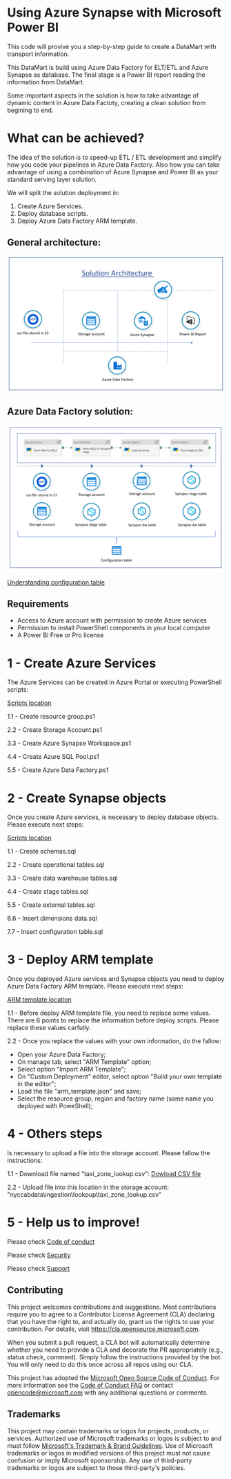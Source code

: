# Using Azure Synapse with Microsoft Power BI

This code will provive you a step-by-step guide to create a DataMart with transport information.

This DataMart is build using Azure Data Factory for ELT/ETL and Azure Synapse as database. The final stage is a Power BI report reading the information from DataMart.

Some important aspects in the solution is how to take advantage of dynamic content in Azure Data Factoty, creating a clean solution from begining to end.

# What can be achieved?

The idea of the solution is to speed-up ETL / ETL development and simplify how you code your pipelines in Azure Data Factory. Also how you can take advantage of using a combination of Azure Synapse and Power BI as your standard serving layer solution.

We will split the solution deployment in:

1. Create Azure Services.
2. Deploy database scripts.
3. Deploy Azure Data Factory ARM template.

## General architecture:
![alt text](https://github.com/microsoft/Power-BI-ADF-Synapse/blob/main/Support%20Files/SolutionArchitecture.png)

## Azure Data Factory solution:
![alt text](https://github.com/microsoft/Power-BI-ADF-Synapse/blob/main/Support%20Files/AzureDataFactory.png)

[Understanding configuration table](https://github.com/microsoft/Power-BI-ADF-Synapse/blob/main/Understanding%20configuration%20table.md)

## Requirements

- Access to Azure account with permission to create Azure services
- Permission to install PowerShell components in your local computer
- A Power BI Free or Pro license

# 1 - Create Azure Services

The Azure Services can be created in Azure Portal or executing PowerShell scripts:

[Scripts location](https://github.com/Azure/DW-with-Synapse-Data-Factory-Power-BI/tree/main/1%20-%20Setup%20-%20PowerShell%20scripts)

1.1 - Create resource group.ps1

2.2 - Create Storage Account.ps1

3.3 - Create Azure Synapse Workspace.ps1

4.4 - Create Azure SQL Pool.ps1

5.5 - Create Azure Data Factory.ps1

# 2 - Create Synapse objects

Once you create Azure services, is necessary to deploy database objects. Please execute next steps:

[Scripts location](https://github.com/Azure/DW-with-Synapse-Data-Factory-Power-BI/tree/main/2%20-%20Setup%20database%20scripts)

1.1 - Create schemas.sql

2.2 - Create operational tables.sql

3.3 - Create data warehouse tables.sql

4.4 - Create stage tables.sql

5.5 - Create external tables.sql

6.6 - Insert dimensions data.sql

7.7 - Insert configuration table.sql

# 3 - Deploy ARM template

Once you deployed Azure services and Synapse objects you need to deploy Azure Data Factory ARM template. Please execute next steps:

[ARM template location](https://github.com/Azure/DW-with-Synapse-Data-Factory-Power-BI/tree/main/3%20-%20ARM%20Template)

1.1 - Before deploy ARM template file, you need to replace some values. There are 6 points to replace the information before deploy scripts. Please replace these values carfully.

2.2 - Once you replace the values with your own information, do the fallow:
  - Open your Azure Data Factory;
  - On manage tab, select "ARM Template" option;
  - Select option "Import ARM Template";
  - On "Custom Deployment" editor, select option "Build your own template in the editor";
  - Load the file "arm_template.json" and save;
  - Select the resource group, region and factory name (same name you deployed with PoweShell);

# 4 - Others steps

Is necessary to upload a file into the storage account. Please fallow the instructions:

1.1 - Download file named "taxi_zone_lookup.csv": [Dowload CSV file](https://github.com/Azure/DW-with-Synapse-Data-Factory-Power-BI/tree/main/4%20-%20Others)

2.2 - Upload file into this location in the storage account: "nyccabdata\ingestion\lookpup\taxi_zone_lookup.csv"

# 5 - Help us to improve!

Please check [Code of conduct](https://github.com/Azure/DW-with-Synapse-Data-Factory-Power-BI/blob/main/CODE_OF_CONDUCT.md)

Please check [Security](https://github.com/Azure/DW-with-Synapse-Data-Factory-Power-BI/blob/main/SECURITY.md)

Please check [Support](https://github.com/Azure/DW-with-Synapse-Data-Factory-Power-BI/blob/main/SUPPORT.md)

## Contributing

This project welcomes contributions and suggestions.  Most contributions require you to agree to a
Contributor License Agreement (CLA) declaring that you have the right to, and actually do, grant us
the rights to use your contribution. For details, visit https://cla.opensource.microsoft.com.

When you submit a pull request, a CLA bot will automatically determine whether you need to provide
a CLA and decorate the PR appropriately (e.g., status check, comment). Simply follow the instructions
provided by the bot. You will only need to do this once across all repos using our CLA.

This project has adopted the [Microsoft Open Source Code of Conduct](https://opensource.microsoft.com/codeofconduct/).
For more information see the [Code of Conduct FAQ](https://opensource.microsoft.com/codeofconduct/faq/) or
contact [opencode@microsoft.com](mailto:opencode@microsoft.com) with any additional questions or comments.

## Trademarks

This project may contain trademarks or logos for projects, products, or services. Authorized use of Microsoft 
trademarks or logos is subject to and must follow 
[Microsoft's Trademark & Brand Guidelines](https://www.microsoft.com/en-us/legal/intellectualproperty/trademarks/usage/general).
Use of Microsoft trademarks or logos in modified versions of this project must not cause confusion or imply Microsoft sponsorship.
Any use of third-party trademarks or logos are subject to those third-party's policies.

